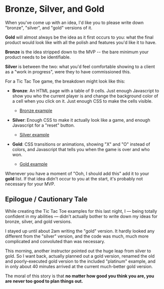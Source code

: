 # Bronze, Silver, and Gold

When you've come up with an idea, I'd like you to please write down "bronze", "silver", and "gold" versions of it.

**Gold** will almost always be the idea as it first occurs to you: what the final product would look like with all the polish and features you'd like it to have.

**Bronze** is the idea stripped down to the MVP -- the bare minimum your product needs to be identifiable.

**Silver** is between the two: what you'd feel comfortable showing to a client as a "work in progress", were they to have commissioned this.

For a Tic Tac Toe game, the breakdown might look like this:

- **Bronze**: An HTML page with a table of 9 cells. Just enough Javascript to show you who the current player is and change the background color of a cell when you click on it. Just enough CSS to make the cells visible.
  - [Bronze example](http://ga-wdi-lessons.github.io/bronze-silver-gold/example/bronze.html)

- **Silver**: Enough CSS to make it actually look like a game, and enough Javascript for a "reset" button.
  - [Silver example](http://ga-wdi-lessons.github.io/bronze-silver-gold/example/silver.html)

- **Gold**: CSS transitions or animations, showing "X" and "O" instead of colors, and Javascript that tells you when the game is over and who won.
  - [Gold example](http://ga-wdi-lessons.github.io/bronze-silver-gold/example/gold.html)

Whenever you have a moment of "Ooh, I should add this" add it to your **gold** list. If that idea didn't occur to you at the start, it's probably not necessary for your MVP.

## Epilogue / Cautionary Tale

While creating the Tic Tac Toe examples for this last night, I &mdash; being totally confident in my abilities &mdash; didn't actually bother to write down my ideas for bronze, silver, and gold versions.

I stayed up until about 2am writing the "gold" version. It hardly looked any different from the "silver" version, and the code was much, much more complicated and convoluted than was necessary.

This morning, another instructor pointed out the huge leap from silver to gold. So I want back, actually planned out a gold version, renamed the old and poorly-executed gold version to the included "platinum" example, and in only about 40 minutes arrived at the current much-better gold version.

The moral of this story is that **no matter how good you think you are, you are never too good to plan things out.**

